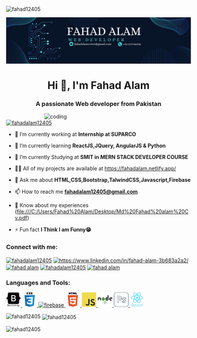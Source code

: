 <p align="left"> <img src="https://komarev.com/ghpvc/?username=fahad12405&label=Profile%20views&color=0e75b6&style=flat" alt="fahad12405" /> </p>

![logo](https://github.com/Fahad12405/Fahad12405/blob/main/Banner.png)

<h1 align="center">Hi 👋, I'm Fahad Alam</h1>
<h3 align="center">A passionate Web developer from Pakistan</h3>
<img align="right" alt= "coding" width="400" src="https://so-development.org/wp-content/uploads/2021/11/full-stack-development.gif">


<p align="left"> <a href="https://twitter.com/fahadalam12405" target="blank"><img src="https://img.shields.io/twitter/follow/fahadalam12405?logo=twitter&style=for-the-badge" alt="fahadalam12405" /></a> </p>

- 🔭 I’m currently working at **Internship at SUPARCO**

- 🌱 I’m currently learning **ReactJS,JQuery, AngularJS & Python**

- 🔭 I’m currently Studying at **SMIT in MERN STACK DEVELOPER COURSE**

- 👨‍💻 All of my projects are available at https://fahadalam.netlify.app/

- 💬 Ask me about **HTML,CSS,Bootstrap,TalwindCSS,Javascript,Firebase**

- 📫 How to reach me **fahadalam12405@gmail.com**

- 📄 Know about my experiences ([file:///C:/Users/Fahad%20Alam/Desktop/Md%20Fahad%20alam%20Cv.pdf](https://fahad12405.github.io/CV/))

- ⚡ Fun fact **I Think I am Funny😁**

<h3 align="left">Connect with me:</h3>
<p align="left">
<a href="https://twitter.com/fahadalam12405" target="blank"><img align="center" src="https://raw.githubusercontent.com/rahuldkjain/github-profile-readme-generator/master/src/images/icons/Social/twitter.svg" alt="fahadalam12405" height="30" width="40" /></a>
<a href="https://linkedin.com/in/https://www.linkedin.com/in/fahad-alam-3b683a2a2/" target="blank"><img align="center" src="https://raw.githubusercontent.com/rahuldkjain/github-profile-readme-generator/master/src/images/icons/Social/linked-in-alt.svg" alt="https://www.linkedin.com/in/fahad-alam-3b683a2a2/" height="30" width="40" /></a>
<a href="https://fb.com/fahad alam" target="blank"><img align="center" src="https://raw.githubusercontent.com/rahuldkjain/github-profile-readme-generator/master/src/images/icons/Social/facebook.svg" alt="fahad alam" height="30" width="40" /></a>
<a href="https://instagram.com/fahadalam12405" target="blank"><img align="center" src="https://raw.githubusercontent.com/rahuldkjain/github-profile-readme-generator/master/src/images/icons/Social/instagram.svg" alt="fahadalam12405" height="30" width="40" /></a>
<a href="https://www.youtube.com/c/fahad alam" target="blank"><img align="center" src="https://raw.githubusercontent.com/rahuldkjain/github-profile-readme-generator/master/src/images/icons/Social/youtube.svg" alt="fahad alam" height="30" width="40" /></a>
</p>

<h3 align="left">Languages and Tools:</h3>
<p align="left"> <a href="https://getbootstrap.com" target="_blank" rel="noreferrer"> <img src="https://raw.githubusercontent.com/devicons/devicon/master/icons/bootstrap/bootstrap-plain-wordmark.svg" alt="bootstrap" width="40" height="40"/> </a> <a href="https://www.w3schools.com/css/" target="_blank" rel="noreferrer"> <img src="https://raw.githubusercontent.com/devicons/devicon/master/icons/css3/css3-original-wordmark.svg" alt="css3" width="40" height="40"/> </a> <a href="https://firebase.google.com/" target="_blank" rel="noreferrer"> <img src="https://www.vectorlogo.zone/logos/firebase/firebase-icon.svg" alt="firebase" width="40" height="40"/> </a> <a href="https://www.w3.org/html/" target="_blank" rel="noreferrer"> <img src="https://raw.githubusercontent.com/devicons/devicon/master/icons/html5/html5-original-wordmark.svg" alt="html5" width="40" height="40"/> </a> <a href="https://developer.mozilla.org/en-US/docs/Web/JavaScript" target="_blank" rel="noreferrer"> <img src="https://raw.githubusercontent.com/devicons/devicon/master/icons/javascript/javascript-original.svg" alt="javascript" width="40" height="40"/> </a> <a href="https://nodejs.org" target="_blank" rel="noreferrer"> <img src="https://raw.githubusercontent.com/devicons/devicon/master/icons/nodejs/nodejs-original-wordmark.svg" alt="nodejs" width="40" height="40"/> </a> <a href="https://www.photoshop.com/en" target="_blank" rel="noreferrer"> <img src="https://raw.githubusercontent.com/devicons/devicon/master/icons/photoshop/photoshop-line.svg" alt="photoshop" width="40" height="40"/> </a> <a href="https://reactjs.org/" target="_blank" rel="noreferrer"> <img src="https://raw.githubusercontent.com/devicons/devicon/master/icons/react/react-original-wordmark.svg" alt="react" width="40" height="40"/> </a> </p>

<p><img align="left" src="https://github-readme-stats.vercel.app/api/top-langs?username=fahad12405&show_icons=true&locale=en&layout=compact" alt="fahad12405" /></p>

<p>&nbsp;<img align="center" src="https://github-readme-stats.vercel.app/api?username=fahad12405&show_icons=true&locale=en" alt="fahad12405" /></p>

<p><img align="center" src="https://github-readme-streak-stats.herokuapp.com/?user=fahad12405&" alt="fahad12405" /></p>
